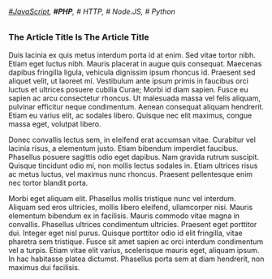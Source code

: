 ###### *[#JavaScript](/js.md)*, **#PHP**, # HTTP, # Node.JS, # Python

### The Article Title Is The Article Title

Duis lacinia ex quis metus interdum porta id at enim. Sed vitae tortor nibh. Etiam eget luctus nibh. Mauris placerat in augue quis consequat. Maecenas dapibus fringilla ligula, vehicula dignissim ipsum rhoncus id. Praesent sed aliquet velit, ut laoreet mi. Vestibulum ante ipsum primis in faucibus orci luctus et ultrices posuere cubilia Curae; Morbi id diam sapien. Fusce eu sapien ac arcu consectetur rhoncus. Ut malesuada massa vel felis aliquam, pulvinar efficitur neque condimentum. Aenean consequat aliquam hendrerit. Etiam eu varius elit, ac sodales libero. Quisque nec elit maximus, congue massa eget, volutpat libero.
                                    
Donec convallis lectus sem, in eleifend erat accumsan vitae. Curabitur vel lacinia risus, a elementum justo. Etiam bibendum imperdiet faucibus. Phasellus posuere sagittis odio eget dapibus. Nam gravida rutrum suscipit. Quisque tincidunt odio mi, non mollis lectus sodales in. Etiam ultrices risus ac metus luctus, vel maximus nunc rhoncus. Praesent pellentesque enim nec tortor blandit porta.

Morbi eget aliquam elit. Phasellus mollis tristique nunc vel interdum. Aliquam sed eros ultricies, mollis libero eleifend, ullamcorper nisi. Mauris elementum bibendum ex in facilisis. Mauris commodo vitae magna in convallis. Phasellus ultrices condimentum ultricies. Praesent eget porttitor dui. Integer eget nisl purus. Quisque porttitor odio id elit fringilla, vitae pharetra sem tristique. Fusce sit amet sapien ac orci interdum condimentum vel a turpis. Etiam vitae elit varius, scelerisque mauris eget, aliquam ipsum. In hac habitasse platea dictumst. Phasellus porta sem at diam hendrerit, non maximus dui facilisis.
